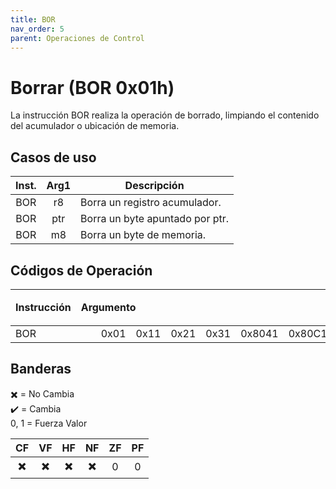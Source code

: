 ```yaml
---
title: BOR
nav_order: 5
parent: Operaciones de Control
---
```


# Borrar (BOR 0x01h)

La instrucción BOR realiza la operación de borrado, limpiando el contenido del acumulador o ubicación de memoria.

## Casos de uso

| Inst. | Arg1 | Descripción                         |
|:-----:|:----:|-------------------------------------|
| BOR   | r8   | Borra un registro acumulador. |
| BOR   | ptr  | Borra un byte apuntado por ptr. |
| BOR   | m8   | Borra un byte de memoria. |

## Códigos de Operación

<table>
    <thead>
        <tr>
            <th rowspan=3 style="text-align: left;">Instrucción</th>
            <th rowspan=3 colspan=8 style="text-align: left;">Argumento</th>
            <th rowspan=2 style="text-align: center;">Inmediato</th>
            <th rowspan=2 style="text-align: center;">Inherente</th>
            <th colspan=3 style="text-align: center;">Acumuladores</th>
            <th rowspan=2 style="text-align: center;">Directo</th>
            <th colspan=2 style="text-align: center;">Indexado</th>
        </tr>   
        <tr>
            <th style="text-align: center;">A</th>
            <th style="text-align: center;">B</th>
            <th style="text-align: center;">C</th>
            <th style="text-align: center;">IX</th>
            <th style="text-align: center;">IY</th>
        </tr>
    </thead>
    <tbody>
        <tr>
            <td rowspan=3 style="text-align: left;">BOR</td>
            <td style="text-align: center;"></td>
            <td style="text-align: center;"></td>
            <td style="text-align: center;">0x01</td>
            <td style="text-align: center;">0x11</td>
            <td style="text-align: center;">0x21</td>
            <td style="text-align: center;">0x31</td>
            <td style="text-align: center;">0x8041</td>
            <td style="text-align: center;">0x80C1</td>
        </tr>
    </tbody>
</table>


## Banderas

✖️ = No Cambia  
✔️ = Cambia  
0, 1 = Fuerza Valor

| CF  | VF  | HF  | NF  | ZF  | PF  |
|:---:|:---:|:---:|:---:|:---:|:---:|
| ✖️  | ✖️  | ✖️  | ✖️  | 0   | 0   |
